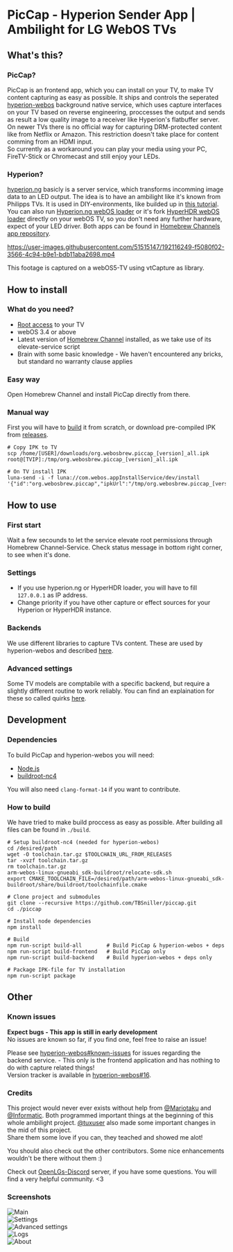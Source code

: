 # PicCap - Hyperion Sender App | Ambilight for LG WebOS TVs  
  
## What's this?

### PicCap?    
PicCap is an frontend app, which you can install on your TV, to make TV content capturing as easy as possible. It ships and controls the seperated [hyperion-webos](https://github.com/webosbrew/hyperion-webos) background native service, which uses capture interfaces on your TV based on reverse engineering, proccesses the output and sends as result a low quality image to a receiver like Hyperion's flatbuffer server.  
On newer TVs there is no official way for capturing DRM-protected content like from Netflix or Amazon. This restriction doesn't take place for content comming from an HDMI input.  
So currently as a workaround you can play your media using your PC, FireTV-Stick or Chromecast and still enjoy your LEDs.

### Hyperion?  
[hyperion.ng](https://github.com/hyperion-project/hyperion.ng) basicly is a server service, which transforms incomming image data to an LED output. The idea is to have an ambilight like it's known from Philipps TVs.
It is used in DIY-environments, like builded up in [this tutorial](https://github.com/TBSniller/piccap/blob/main/DIY_Ambilight.md).  
You can also run [Hyperion.ng webOS loader](https://github.com/webosbrew/hyperion.ng-webos-loader) or it's fork [HyperHDR webOS loader](https://github.com/webosbrew/hyperhdr-webos-loader) directly on your webOS TV, so you don't need any further hardware, expect of your LED driver. Both apps can be found in [Homebrew Channels app repository](https://repo.webosbrew.org/apps/).  
  
https://user-images.githubusercontent.com/51515147/192116249-f5080f02-3566-4c94-b9e1-bdb11aba2698.mp4

This footage is captured on a webOS5-TV using vtCapture as library.

## How to install  

### What do you need?  
- [Root access](https://github.com/RootMyTV/RootMyTV.github.io) to your TV  
- webOS 3.4 or above  
- Latest version of [Homebrew Channel](https://github.com/webosbrew/webos-homebrew-channel) installed, as we take use of its elevate-service script  
- Brain with some basic knowledge - We haven't encountered any bricks, but standard no warranty clause applies

### Easy way
Open Homebrew Channel and install PicCap directly from there.  
  
### Manual way
First you will have to [build](https://github.com/TBSniller/piccap#development) it from scratch, or download pre-compiled IPK from [releases](https://github.com/TBSniller/piccap/releases).  
  
```
# Copy IPK to TV 
scp /home/[USER]/downloads/org.webosbrew.piccap_[version]_all.ipk root@[TVIP]:/tmp/org.webosbrew.piccap_[version]_all.ipk

# On TV install IPK
luna-send -i -f luna://com.webos.appInstallService/dev/install '{"id":"org.webosbrew.piccap","ipkUrl":"/tmp/org.webosbrew.piccap_[version]_all.ipk","subscribe":true}'
```
  
## How to use
### First start  
Wait a few secounds to let the service elevate root permissions through Homebrew Channel-Service. Check status message in bottom right corner, to see when it's done.
  
  
### Settings 
 - If you use hyperion.ng or HyperHDR loader, you will have to fill `127.0.0.1` as IP address. 
 - Change priority if you have other capture or effect sources for your Hyperion or HyperHDR instance.  

### Backends
We use different libraries to capture TVs content. These are used by hyperion-webos and described [here](https://github.com/webosbrew/hyperion-webos/tree/main#backends).  

### Advanced settings
Some TV models are comptabile with a specific backend, but require a slightly different routine to work reliably. You can find an explaination for  these so called quirks [here](https://github.com/webosbrew/hyperion-webos/tree/main#quirks).

## Development
### Dependencies
To build PicCap and hyperion-webos you will need:  
- [Node.js](https://nodejs.org/en/download/)  
- [buildroot-nc4](https://github.com/openlgtv/buildroot-nc4)  

You will also need `clang-format-14` if you want to contribute.  

### How to build  
We have tried to make build proccess as easy as possible. After building all files can be found in `./build`.
```
# Setup buildroot-nc4 (needed for hyperion-webos)
cd /desired/path
wget -O toolchain.tar.gz $TOOLCHAIN_URL_FROM_RELEASES
tar -xvzf toolchain.tar.gz
rm toolchain.tar.gz
arm-webos-linux-gnueabi_sdk-buildroot/relocate-sdk.sh
export CMAKE_TOOLCHAIN_FILE=/desired/path/arm-webos-linux-gnueabi_sdk-buildroot/share/buildroot/toolchainfile.cmake

# Clone project and submodules
git clone --recursive https://github.com/TBSniller/piccap.git
cd ./piccap

# Install node dependencies
npm install

# Build
npm run-script build-all        # Build PicCap & hyperion-webos + deps
npm run-script build-frontend   # Build PicCap only
npm run-script build-backend    # Build hyperion-webos + deps only

# Package IPK-file for TV installation
npm run-script package
```  

## Other

### Known issues  
**Expect bugs - This app is still in early development**  
No issues are known so far, if you find one, feel free to raise an issue!  

Please see [hyperion-webos#known-issues](https://github.com/webosbrew/hyperion-webos/tree/main#known-issues) for issues regarding the backend service. - This only is the frontend application and has nothing to do with capture related things!  
Version tracker is available in [hyperion-webos#16](https://github.com/webosbrew/hyperion-webos/issues/16). 

### Credits
This project would never ever exists without help from [@Mariotaku](https://github.com/mariotaku) and [@Informatic](https://github.com/Informatic).
Both programmed important things at the beginning of this whole ambilight project. [@tuxuser](https://github.com/tuxuser) also made some important changes in the mid of this project.  
Share them some love if you can, they teached and showed me alot!  

You should also check out the other contributors. Some nice enhancements wouldn't be there without them :)  
  
Check out [OpenLGs-Discord](https://discord.gg/9sqAgHVRhP) server, if you have some questions. You will find a very helpful community. <3  

### Screenshots
![Main](https://user-images.githubusercontent.com/51515147/192116360-efd6483a-8dc7-4b61-af27-d428f90740a3.jpg)  
![Settings](https://user-images.githubusercontent.com/51515147/192116365-1f9a7590-7a88-4bfd-924f-3b8bf9ae47b6.jpg)  
![Advanced settings](https://user-images.githubusercontent.com/51515147/192116371-21387541-7c56-4866-b7fd-23246a9a4d2e.jpg)  
![Logs](https://user-images.githubusercontent.com/51515147/192116386-df4e5e3c-7260-451e-8685-69a69a3abc0b.jpg)  
![About](https://user-images.githubusercontent.com/51515147/192116388-6dce877d-41be-41b1-922e-630783fbca7c.jpg)  
